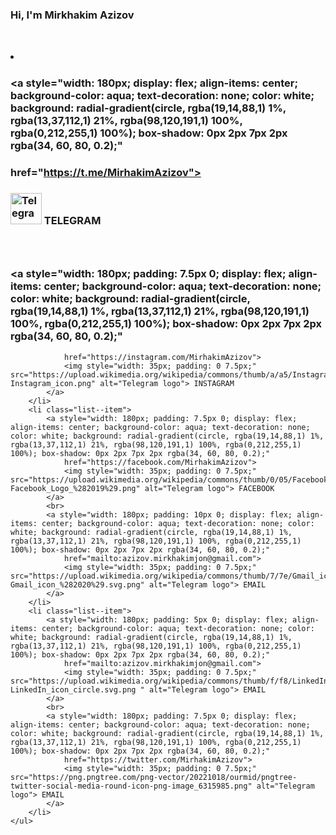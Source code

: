 ### Hi, I'm Mirkhakim Azizov 
### <ul style="display:  flex; gap: 20px; align-items: center; list-style: none;" class="list">
###     <li class="list--item">
###         <a style="width: 180px; display: flex; align-items: center; background-color: aqua; text-decoration: none; color: white; background: radial-gradient(circle, rgba(19,14,88,1) 1%, rgba(13,37,112,1) 21%, rgba(98,120,191,1) 100%, rgba(0,212,255,1) 100%); box-shadow: 0px 2px 7px 2px rgba(34, 60, 80, 0.2);"
###                href="https://t.me/MirhakimAzizov">
###                <img style="width: 50px;" src="https://static.cdnlogo.com/logos/t/23/telegram.png" alt="Telegram logo"> TELEGRAM
###            </a>
###            <br>
 ###           <a style="width: 180px; padding: 7.5px 0; display: flex; align-items: center; background-color: aqua; text-decoration: none; color: white; background: radial-gradient(circle, rgba(19,14,88,1) 1%, rgba(13,37,112,1) 21%, rgba(98,120,191,1) 100%, rgba(0,212,255,1) 100%); box-shadow: 0px 2px 7px 2px rgba(34, 60, 80, 0.2);"
                href="https://instagram.com/MirhakimAzizov">
                <img style="width: 35px; padding: 0 7.5px;" src="https://upload.wikimedia.org/wikipedia/commons/thumb/a/a5/Instagram_icon.png/2048px-Instagram_icon.png" alt="Telegram logo"> INSTAGRAM
            </a>
        </li>
        <li class="list--item">
            <a style="width: 180px; padding: 7.5px 0; display: flex; align-items: center; background-color: aqua; text-decoration: none; color: white; background: radial-gradient(circle, rgba(19,14,88,1) 1%, rgba(13,37,112,1) 21%, rgba(98,120,191,1) 100%, rgba(0,212,255,1) 100%); box-shadow: 0px 2px 7px 2px rgba(34, 60, 80, 0.2);"
                href="https://facebook.com/MirhakimAzizov">
                <img style="width: 35px; padding: 0 7.5px;" src="https://upload.wikimedia.org/wikipedia/commons/thumb/0/05/Facebook_Logo_%282019%29.png/640px-Facebook_Logo_%282019%29.png" alt="Telegram logo"> FACEBOOK
            </a>
            <br>
            <a style="width: 180px; padding: 10px 0; display: flex; align-items: center; background-color: aqua; text-decoration: none; color: white; background: radial-gradient(circle, rgba(19,14,88,1) 1%, rgba(13,37,112,1) 21%, rgba(98,120,191,1) 100%, rgba(0,212,255,1) 100%); box-shadow: 0px 2px 7px 2px rgba(34, 60, 80, 0.2);"
                href="mailto:azizov.mirkhakimjon@gmail.com">
                <img style="width: 35px; padding: 0 7.5px;" src="https://upload.wikimedia.org/wikipedia/commons/thumb/7/7e/Gmail_icon_%282020%29.svg/2560px-Gmail_icon_%282020%29.svg.png" alt="Telegram logo"> EMAIL
            </a>
        </li>
        <li class="list--item">
            <a style="width: 180px; padding: 5px 0; display: flex; align-items: center; background-color: aqua; text-decoration: none; color: white; background: radial-gradient(circle, rgba(19,14,88,1) 1%, rgba(13,37,112,1) 21%, rgba(98,120,191,1) 100%, rgba(0,212,255,1) 100%); box-shadow: 0px 2px 7px 2px rgba(34, 60, 80, 0.2);"
                href="mailto:azizov.mirkhakimjon@gmail.com">
                <img style="width: 35px; padding: 0 7.5px;" src="https://upload.wikimedia.org/wikipedia/commons/thumb/f/f8/LinkedIn_icon_circle.svg/800px-LinkedIn_icon_circle.svg.png " alt="Telegram logo"> EMAIL
            </a>
            <br>
            <a style="width: 180px; padding: 7.5px 0; display: flex; align-items: center; background-color: aqua; text-decoration: none; color: white; background: radial-gradient(circle, rgba(19,14,88,1) 1%, rgba(13,37,112,1) 21%, rgba(98,120,191,1) 100%, rgba(0,212,255,1) 100%); box-shadow: 0px 2px 7px 2px rgba(34, 60, 80, 0.2);"
                href="https://twitter.com/MirhakimAzizov">
                <img style="width: 35px; padding: 0 7.5px;" src="https://png.pngtree.com/png-vector/20221018/ourmid/pngtree-twitter-social-media-round-icon-png-image_6315985.png" alt="Telegram logo"> EMAIL
            </a>
        </li>
    </ul>
